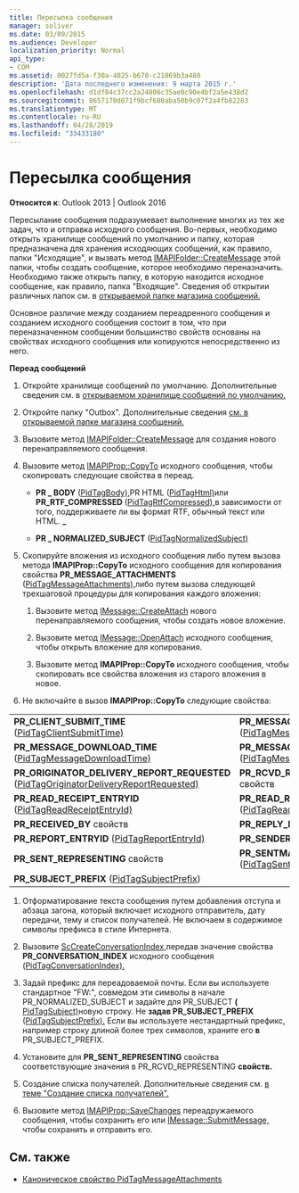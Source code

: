 ```yaml
---
title: Пересылка сообщения
manager: soliver
ms.date: 03/09/2015
ms.audience: Developer
localization_priority: Normal
api_type:
- COM
ms.assetid: 0027fd5a-f30a-4025-b670-c21869b3a480
description: 'Дата последнего изменения: 9 марта 2015 г.'
ms.openlocfilehash: d1df84c37cc2a24806c35ae0c90e4bf2a5e438d2
ms.sourcegitcommit: 8657170d071f9bcf680aba50b9c07f2a4fb82283
ms.translationtype: MT
ms.contentlocale: ru-RU
ms.lasthandoff: 04/28/2019
ms.locfileid: "33433180"
---
```

# <a name="forwarding-a-message"></a>Пересылка сообщения

**Относится к**: Outlook 2013 | Outlook 2016 
  
Пересылание сообщения подразумевает выполнение многих из тех же задач, что и отправка исходного сообщения. Во-первых, необходимо открыть хранилище сообщений по умолчанию и папку, которая предназначена для хранения исходяющих сообщений, как правило, папки "Исходящие", и вызвать метод [IMAPIFolder::CreateMessage](imapifolder-createmessage.md) этой папки, чтобы создать сообщение, которое необходимо переназначить. Необходимо также открыть папку, в которую находится исходное сообщение, как правило, папка "Входящие". Сведения об открытии различных папок см. в [открываемой папке магазина сообщений.](opening-a-message-store-folder.md)
  
Основное различие между созданием переадренного сообщения и созданием исходного сообщения состоит в том, что при переназначенном сообщении большинство свойств основаны на свойствах исходного сообщения или копируются непосредственно из него. 
  
**Переад сообщений**
  
1. Откройте хранилище сообщений по умолчанию. Дополнительные сведения см. в [открываемом хранилище сообщений по умолчанию.](opening-the-default-message-store.md)
    
2. Откройте папку "Outbox". Дополнительные сведения [см. в открываемой папке магазина сообщений.](opening-a-message-store-folder.md)
    
3. Вызовите метод [IMAPIFolder::CreateMessage](imapifolder-createmessage.md) для создания нового перенаправляемого сообщения. 
    
4. Вызовите метод [IMAPIProp::CopyTo](imapiprop-copyto.md) исходного сообщения, чтобы скопировать следующие свойства в переад. 
    
   - **PR \_ BODY** ([PidTagBody),](pidtagbody-canonical-property.md)PR HTML ([PidTagHtml)](pidtaghtml-canonical-property.md)или **PR_RTF_COMPRESSED** ([PidTagRtfCompressed),](pidtagrtfcompressed-canonical-property.md)в зависимости от того, поддерживаете ли вы формат RTF, обычный текст или HTML. **\_**
    
   - **PR \_ NORMALIZED_SUBJECT** ([PidTagNormalizedSubject)](pidtagnormalizedsubject-canonical-property.md) 
    
5. Скопируйте вложения из исходного сообщения либо путем вызова метода **IMAPIProp::CopyTo** исходного сообщения для копирования свойства **PR_MESSAGE_ATTACHMENTS** ([PidTagMessageAttachments),](pidtagmessageattachments-canonical-property.md)либо путем вызова следующей трехшаговой процедуры для копирования каждого вложения:
    
   1. Вызовите метод [IMessage::CreateAttach](imessage-createattach.md) нового перенаправляемого сообщения, чтобы создать новое вложение. 
      
   2. Вызовите метод [IMessage::OpenAttach](imessage-openattach.md) исходного сообщения, чтобы открыть вложение для копирования. 
      
   3. Вызовите метод **IMAPIProp::CopyTo** исходного сообщения, чтобы скопировать все свойства вложения из старого вложения в новое. 
    
6. Не включайте в вызов **IMAPIProp::CopyTo** следующие свойства: 
    
|||
|:-----|:-----|
|**PR_CLIENT_SUBMIT_TIME** ([PidTagClientSubmitTime)](pidtagclientsubmittime-canonical-property.md)  <br/> |**PR_MESSAGE_DELIVERY_TIME** ([PidTagMessageDeliveryTime)](pidtagmessagedeliverytime-canonical-property.md)  <br/> |
|**PR_MESSAGE_DOWNLOAD_TIME** ([PidTagMessageDownloadTime)](pidtagmessagedownloadtime-canonical-property.md)  <br/> |**PR_MESSAGE_FLAGS** ([PidTagMessageFlags)](pidtagmessageflags-canonical-property.md)  <br/> |
|**PR_ORIGINATOR_DELIVERY_REPORT_REQUESTED** ([PidTagOriginatorDeliveryReportRequested)](pidtagoriginatordeliveryreportrequested-canonical-property.md)  <br/> |**PR_RCVD_REPRESENTING** свойств  <br/> |
|**PR_READ_RECEIPT_ENTRYID** ([PidTagReadReceiptEntryId)](pidtagreadreceiptentryid-canonical-property.md)  <br/> |**PR_READ_RECEIPT_REQUESTED** ([PidTagReadReceiptRequested)](pidtagreadreceiptrequested-canonical-property.md)  <br/> |
|**PR_RECEIVED_BY** свойств  <br/> |**PR_REPLY_RECIPIENT** свойств  <br/> |
|**PR_REPORT_ENTRYID** ([PidTagReportEntryId)](pidtagreportentryid-canonical-property.md)  <br/> |**PR_SENDER** свойств  <br/> |
|**PR_SENT_REPRESENTING** свойств  <br/> |**PR_SENTMAIL_ENTRYID** ([PidTagSentMailEntryId)](pidtagsentmailentryid-canonical-property.md)  <br/> |
|**PR_SUBJECT_PREFIX** ([PidTagSubjectPrefix](pidtagsubjectprefix-canonical-property.md))  <br/> | <br/> |
   
1. Отформатирование текста сообщения путем добавления отступа и абзаца загона, который включает исходного отправитель, дату передачи, тему и список получателей. Не включаем в содержимое символы префикса в стиле Интернета.
    
2. Вызовите [ScCreateConversationIndex,](sccreateconversationindex.md)передав значение свойства **PR_CONVERSATION_INDEX** исходного сообщения ([PidTagConversationIndex).](pidtagconversationindex-canonical-property.md)
    
3. Задай префикс для переадоваемой почты. Если вы используете стандартное "FW:", совмедом  эти символы в начале PR_NORMALIZED_SUBJECT и задайте для PR_SUBJECT **(** [PidTagSubject)](pidtagsubject-canonical-property.md)новую строку. Не **задав PR_SUBJECT_PREFIX** ([PidTagSubjectPrefix).](pidtagsubjectprefix-canonical-property.md) Если вы используете нестандартный префикс, например строку длиной более трех символов, храните его **в** PR_SUBJECT_PREFIX. 
    
4. Установите для **PR_SENT_REPRESENTING** свойства соответствующие значения в PR_RCVD_REPRESENTING **свойств.** 
    
5. Создание списка получателей. Дополнительные сведения см. [в теме "Создание списка получателей".](creating-a-recipient-list.md)
    
6. Вызовите метод [IMAPIProp::SaveChanges](imapiprop-savechanges.md) переадружаемого сообщения, чтобы сохранить его или [IMessage::SubmitMessage,](imessage-submitmessage.md) чтобы сохранить и отправить его. 
    
## <a name="see-also"></a>См. также

- [Каноническое свойство PidTagMessageAttachments](pidtagmessageattachments-canonical-property.md)

